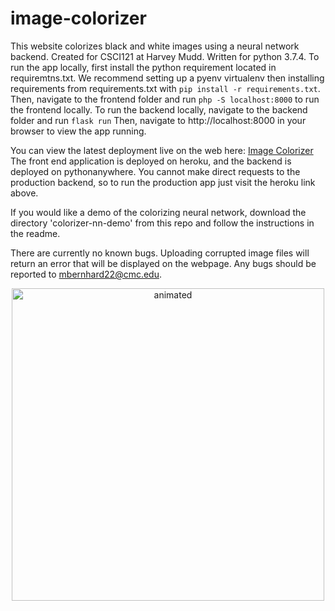 # image-colorizer
This website colorizes black and white images using a neural network backend. Created for CSCI121 at Harvey Mudd. Written for python 3.7.4. 
To run the app locally, first install the python requirement located in requiremtns.txt. We recommend setting up a pyenv virtualenv then installing requirements from requirements.txt with 
```pip install -r requirements.txt```. Then, navigate to the frontend folder and run 
```php -S localhost:8000``` 
to run the frontend locally. To run the backend locally, navigate to the backend folder and run 
```flask run```
Then, navigate to http://localhost:8000 in your browser to view the app running. 

You can view the latest deployment live on the web here:
[Image Colorizer](https://cs121-image-colorizer.herokuapp.com)
The front end application is deployed on heroku, and the backend is deployed on pythonanywhere. You cannot make direct requests to the production backend, so to run the production app just visit the heroku link above.

If you would like a demo of the colorizing neural network, download the directory 'colorizer-nn-demo' from this repo and follow the instructions in the readme.

There are currently no known bugs. Uploading corrupted image files will return an error that will be displayed on the webpage. Any bugs should be reported to mbernhard22@cmc.edu. 

<p align="center">
  <img src="color.gif" width="500" height="500" alt="animated" />
</p>
